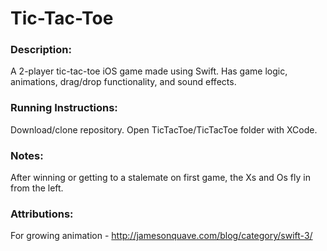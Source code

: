 # Tic-Tac-Toe

### Description:
A 2-player tic-tac-toe iOS game made using Swift. Has game logic, animations, drag/drop functionality, and sound effects.

### Running Instructions:
Download/clone repository. Open TicTacToe/TicTacToe folder with XCode.

### Notes:
After winning or getting to a stalemate on first game, the Xs and Os fly in from the left.

### Attributions: 
For growing animation - http://jamesonquave.com/blog/category/swift-3/